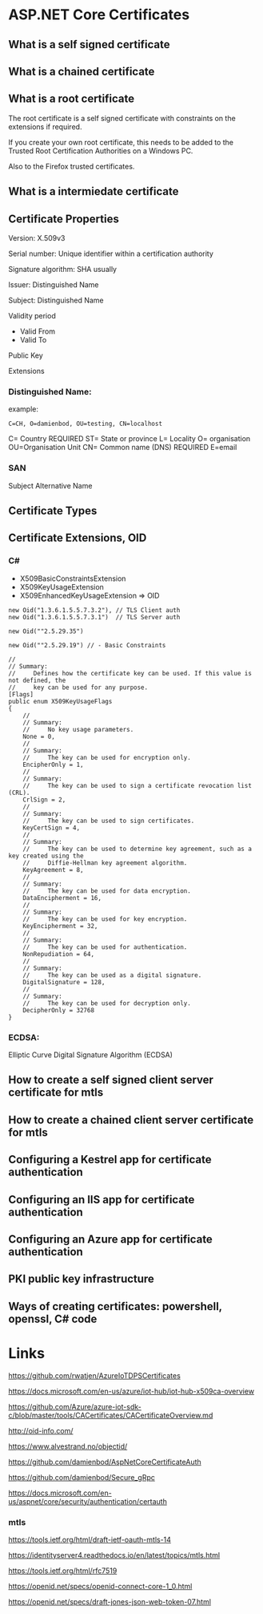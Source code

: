 # ASP.NET Core Certificates



## What is a self signed certificate

## What is a chained certificate

## What is a root certificate

The root certificate is a self signed certificate with constraints on the extensions if required.

If you create your own root certificate, this needs to be added to the Trusted Root Certification Authorities on a Windows PC.

Also to the Firefox trusted certificates.

## What is a intermiedate certificate

## Certificate Properties

Version: X.509v3

Serial number: Unique identifier within a certification authority

Signature algorithm: SHA usually

Issuer: Distinguished Name
 
Subject: Distinguished Name 

Validity period

- Valid From
- Valid To  

Public Key

Extensions

### Distinguished Name:

example:
```
C=CH, O=damienbod, OU=testing, CN=localhost
```

C= Country REQUIRED
ST= State or province
L= Locality
O= organisation
OU=Organisation Unit
CN= Common name (DNS)  REQUIRED
E=email

### SAN 
Subject Alternative Name

## Certificate Types

## Certificate Extensions, OID

### C#

- X509BasicConstraintsExtension
- X509KeyUsageExtension
- X509EnhancedKeyUsageExtension => OID


```
new Oid("1.3.6.1.5.5.7.3.2"), // TLS Client auth
new Oid("1.3.6.1.5.5.7.3.1")  // TLS Server auth

new Oid(""2.5.29.35")

new Oid(""2.5.29.19") // - Basic Constraints
```

```
//
// Summary:
//     Defines how the certificate key can be used. If this value is not defined, the
//     key can be used for any purpose.
[Flags]
public enum X509KeyUsageFlags
{
	//
	// Summary:
	//     No key usage parameters.
	None = 0,
	//
	// Summary:
	//     The key can be used for encryption only.
	EncipherOnly = 1,
	//
	// Summary:
	//     The key can be used to sign a certificate revocation list (CRL).
	CrlSign = 2,
	//
	// Summary:
	//     The key can be used to sign certificates.
	KeyCertSign = 4,
	//
	// Summary:
	//     The key can be used to determine key agreement, such as a key created using the
	//     Diffie-Hellman key agreement algorithm.
	KeyAgreement = 8,
	//
	// Summary:
	//     The key can be used for data encryption.
	DataEncipherment = 16,
	//
	// Summary:
	//     The key can be used for key encryption.
	KeyEncipherment = 32,
	//
	// Summary:
	//     The key can be used for authentication.
	NonRepudiation = 64,
	//
	// Summary:
	//     The key can be used as a digital signature.
	DigitalSignature = 128,
	//
	// Summary:
	//     The key can be used for decryption only.
	DecipherOnly = 32768
}
```

### ECDSA: 
  Elliptic Curve Digital Signature Algorithm (ECDSA)

## How to create a self signed client server certificate for mtls

## How to create a chained client server certificate for mtls

## Configuring a Kestrel app for certificate authentication

## Configuring an IIS app for certificate authentication

## Configuring an Azure app for certificate authentication

## PKI public key infrastructure

## Ways of creating certificates: powershell, openssl, C# code

# Links

https://github.com/rwatjen/AzureIoTDPSCertificates

https://docs.microsoft.com/en-us/azure/iot-hub/iot-hub-x509ca-overview

https://github.com/Azure/azure-iot-sdk-c/blob/master/tools/CACertificates/CACertificateOverview.md

http://oid-info.com/

https://www.alvestrand.no/objectid/


https://github.com/damienbod/AspNetCoreCertificateAuth

https://github.com/damienbod/Secure_gRpc

https://docs.microsoft.com/en-us/aspnet/core/security/authentication/certauth

### mtls

https://tools.ietf.org/html/draft-ietf-oauth-mtls-14

https://identityserver4.readthedocs.io/en/latest/topics/mtls.html

https://tools.ietf.org/html/rfc7519

https://openid.net/specs/openid-connect-core-1_0.html

https://openid.net/specs/draft-jones-json-web-token-07.html 